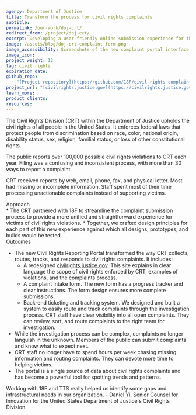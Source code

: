 ```yaml
---
agency: Department of Justice
title: Transform the process for civil rights complaints
subtitle: 
permalink: /our-work/doj-crt/
redirect_from: /project/doj-crt/
excerpt: Developing a user-friendly online submission experience for the civil rights complaint portal.
image: /assets/blog/doj-crt-complaint-form.png
image_accessibility: Screenshots of the new complaint portal interface
image_icon:
project_weight: 12
tag: civil rights
expiration_date:
github_repo:
  - "[Project repository](https://github.com/18F/civil-rights-complaints)"
project_url: "[civilrights.justice.gov](https://civilrights.justice.gov/)"
learn_more:
product_clients:
resources:
---
```


The Civil Rights Division (CRT) within the Department of Justice upholds the civil rights of all people in the United States. It enforces federal laws that protect people from discrimination based on race, color, national origin, disability status, sex, religion, familial status, or loss of other constitutional rights.

The public reports over 100,000 possible civil rights violations to CRT each year. Filing was a confusing and inconsistent process, with more than 30 ways to report a complaint. 

CRT received reports by web, email, phone, fax, and physical letter. Most had missing or incomplete information. Staff spent most of their time processing unactionable complaints instead of supporting victims.

<div class="case-study-preheader margin-top-6">Approach</div>
* The CRT partnered with 18F to streamline the complaint submission process to provide a more unified and straightforward experience for victims of civil rights violations.
* Together, we crafted design principles for each part of this new experience against which all designs, prototypes, and builds would be tested.
<div class="case-study-preheader margin-top-6">Outcomes</div>

* The new Civil Rights Reporting Portal transformed the way CRT collects, routes, tracks, and responds to civil rights complaints. It includes:
    * A redesigned [civilrights.justice.gov](https://civilrights.justice.gov/). This site explains in clear language the scope of civil rights enforced by CRT, examples of violations, and the complaints process. 
    * A complaint intake form. The new form has a progress tracker and clear instructions. The form design ensures more complete submissions.
    * Back-end ticketing and tracking system. We designed and built a system to easily route and track complaints through the investigation process. CRT staff have clear visibility into all open complaints. They can review, sort, and route complaints to the right team for investigation.
* While the investigation process can be complex, complaints no longer languish in the unknown. Members of the public can submit complaints and know what to expect next. 
* CRT staff no longer have to spend hours per week chasing missing information and routing complaints. They can devote more time to helping victims. 
* The portal is a single source of data about civil rights complaints and has become a powerful tool for spotting trends and patterns. 

<div class="testimonial-blockquote">
  Working with 18F and TTS really helped us identify some gaps and infrastructural needs in our organization.
    <span>- Daniel Yi, Senior Counsel for Innovation for the United States Department of Justice's Civil Rights Division</span>
</div>
